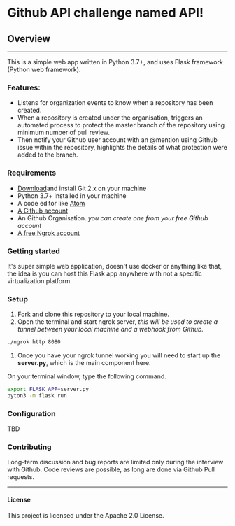 # Github API challenge named API!

## Overview

--------------------------------------------------------------------------------

This is a simple web app written in Python 3.7+, and uses Flask framework (Python web framework).

### Features:

- Listens for organization events to know when a repository has been created.
- When a repository is created under the organisation, triggers an automated process to protect the master branch of the repository using minimum number of pull review.
- Then notify your Github user account with an @mention using Github issue within the repository, highlights the details of what protection were added to the branch.

### Requirements

- [Download](https://git-scm.com/)and install Git 2.x on your machine
- Python 3.7+ installed in your machine
- A code editor like [Atom](https://atom.io)
- [A Github account](https://github.com)
- An Github Organisation. _you can create one from your free Github account_
- [A free Ngrok account](https://ngrok.com/)

### Getting started

It's super simple web application, doesn't use docker or anything like that, the idea is you can host this Flask app anywhere with not a specific virtualization platform.

### Setup

1. Fork and clone this repository to your local machine.
2. Open the terminal and start ngrok server, _this will be used to create a tunnel between your local machine and a webhook from Github._

```bash
./ngrok http 8080
```

1. Once you have your ngrok tunnel working you will need to start up the **server.py**, which is the main component here.

On your terminal window, type the following command.

```bash
export FLASK_APP=server.py
pyton3 -m flask run
```

### Configuration

TBD

### Contributing

Long-term discussion and bug reports are limited only during the interview with Github. Code reviews are possible, as long are done via Github Pull requests.

--------------------------------------------------------------------------------

#### License

This project is licensed under the Apache 2.0 License.
